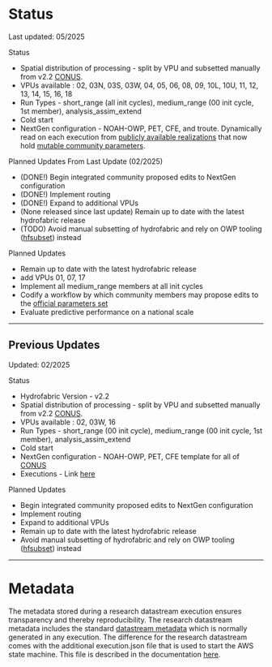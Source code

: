 # Status
Last updated: 05/2025

Status
* Spatial distribution of processing - split by VPU and subsetted manually from v2.2 [CONUS](https://lynker-spatial.s3-us-west-2.amazonaws.com/hydrofabric/v2.2/conus/conus_nextgen.gpkg). 
* VPUs available : 02, 03N, 03S, 03W, 04, 05, 06, 08, 09, 10L, 10U, 11, 12, 13, 14, 15, 16, 18
* Run Types - short_range (all init cycles), medium_range (00 init cycle, 1st member), analysis_assim_extend
* Cold start
* NextGen configuration - NOAH-OWP, PET, CFE, and troute. Dynamically read on each execution from [publicly available realizations](https://datastream.ciroh.org/index.html#realizations/) that now hold [mutable community parameters](https://datastream.ciroh.org/index.html#parameters/).

Planned Updates From Last Update (02/2025)
* (DONE!) Begin integrated community proposed edits to NextGen configuration 
* (DONE!) Implement routing
* (DONE!) Expand to additional VPUs
* (None released since last update) Remain up to date with the latest hydrofabric release
* (TODO) Avoid manual subsetting of hydrofabric and rely on OWP tooling ([hfsubset](https://github.com/owp-spatial/hfsubsetCLI)) instead

Planned Updates
* Remain up to date with the latest hydrofabric release
* add VPUs 01, 07, 17
* Implement all medium_range members at all init cycles
* Codify a workflow by which community members may propose edits to the [official parameters set](https://datastream.ciroh.org/index.html#parameters/)
* Evaluate predictive performance on a national scale 

---------
## Previous Updates

Updated: 02/2025

Status
* Hydrofabric Version - v2.2
* Spatial distribution of processing - split by VPU and subsetted manually from v2.2 [CONUS](https://lynker-spatial.s3-us-west-2.amazonaws.com/hydrofabric/v2.2/conus/conus_nextgen.gpkg). 
* VPUs available : 02, 03W, 16
* Run Types - short_range (00 init cycle), medium_range (00 init cycle, 1st member), analysis_assim_extend
* Cold start
* NextGen configuration - NOAH-OWP, PET, CFE template for all of [CONUS](https://github.com/CIROH-UA/ngen-datastream/tree/main/research_datastream/configuration/CONUS)
* Executions - Link [here](https://github.com/CIROH-UA/ngen-datastream/tree/main/research_datastream/terraform_community/executions)

Planned Updates
* Begin integrated community proposed edits to NextGen configuration
* Implement routing
* Expand to additional VPUs
* Remain up to date with the latest hydrofabric release
* Avoid manual subsetting of hydrofabric and rely on OWP tooling ([hfsubset](https://github.com/owp-spatial/hfsubsetCLI)) instead

------
# Metadata
The metadata stored during a research datastream execution ensures transparency and thereby reproducibility. The research datastream metadata includes the standard [datastream metadata](https://github.com/CIROH-UA/ngen-datastream/blob/main/docs/STANDARD_DIRECTORIES.md#datastream-metadata) which is normally generated in any execution. The difference for the research datastream comes with the additional execution.json file that is used to start the AWS state machine. This file is described in the documentation [here](https://github.com/CIROH-UA/ngen-datastream/blob/main/research_datastream/terraform/GETTING_STARTED.md#3-configure-execution-file).